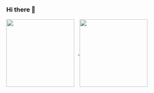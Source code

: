 ### Hi there 👋

<a href="https://github.com/imbdb">
  <img align="center" height="180px" style="margin-right:10px" src="https://github-readme-stats.vercel.app/api?username=kaushalmadani&count_private=true&show_icons=true&theme=dark" />
</a>
<a href="https://github.com/imbdb">
  <img align="center" height="180px" src="https://github-readme-stats.vercel.app/api/top-langs/?username=kaushalmadani&hide=php,java&layout=compact&theme=dark" />
</a>
<!--
**kaushalmadani/kaushalmadani** is a ✨ _special_ ✨ repository because its `README.md` (this file) appears on your GitHub profile.

Here are some ideas to get you started:

- 🔭 I’m currently working on ...
- 🌱 I’m currently learning ...
- 👯 I’m looking to collaborate on ...
- 🤔 I’m looking for help with ...
- 💬 Ask me about ...
- 📫 How to reach me: ...
- 😄 Pronouns: ...
- ⚡ Fun fact: ...
-->

